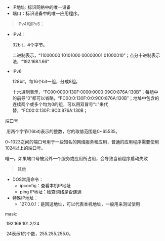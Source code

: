- IP地址: 标识网络中的唯一设备
- 端口：标识设备中的唯一应用程序。


> IPv4和IPv6：

- IPv4：

  32bit，4个字节。

  二进制表示，“11000000 10101000 00000001 01000010”；点分十进制表示法，“192.168.1.66”

- IPv6

  128bit，每16个bit一组，分成8组。

  十六进制表示，“FC00:0000:130F:0000:0000:09C0:876A:130B”；每组中的前导“0”都可以省略，“FC00:0:130F:0:0:9C0:876A:130B”；地址中包含的连续两个或多个均为0的组，可以用双冒号“::”来代替，“FC00:0:130F::9C0:876A:130B；



端口号

​	用两个字节(16bit)表示的整数，它的取值范围是0~65535。

​	0~1023之间的端口号用于一些知名的网络服务和应用，普通的应用程序需要使用1024以上的端口号。

​	唯一。如果端口号被另外一个服务或应用所占用，会导致当前程序启动失败

> 其他

- DOS常用命令：
  - ipconfig：查看本机IP地址
  - ping IP地址：检查网络是否连通
- 特殊IP地址：
  - 127.0.0.1：是回送地址，可以代表本机地址，一般用来测试使用



mask:

​	192.168.101.2/24

​	24表示1的个数，255.255.255.0。